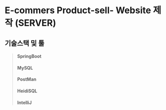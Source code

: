 # E-commers Product-sell- Website 제작 (SERVER)

## 기술스택 및 툴
> #### SpringBoot
> #### MySQL
> #### PostMan
> #### HeidiSQL
> #### IntelliJ
